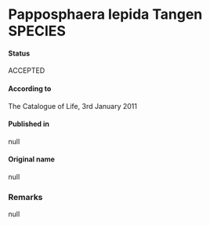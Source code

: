 Papposphaera lepida Tangen SPECIES
=======

#### Status
ACCEPTED

#### According to
The Catalogue of Life, 3rd January 2011

#### Published in
null

#### Original name
null

### Remarks
null